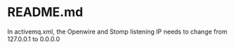 # README.md

In activemq.xml, the Openwire and Stomp listening IP needs to change from 127.0.0.1 to 0.0.0.0
